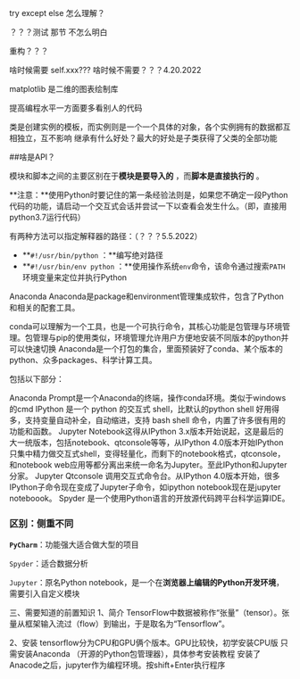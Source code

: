 
try except else 怎么理解？

？？？测试 那节 不怎么明白

重构？？？

啥时候需要 self.xxx??? 啥时候不需要？？？4.20.2022 

matplotlib 是二维的图表绘制库

提高编程水平一方面要多看别人的代码

类是创建实例的模板，而实例则是一个一个具体的对象，各个实例拥有的数据都互相独立，互不影响
继承有什么好处？最大的好处是子类获得了父类的全部功能

##啥是API？



模块和脚本之间的主要区别在于**模块是要导入的** ，而**脚本是直接执行的** 。

**注意：**使用Python时要记住的第一条经验法则是，如果您不确定一段Python代码的功能，请启动一个交互式会话并尝试一下以查看会发生什么。（即，直接用python3.7运行代码）

有两种方法可以指定解释器的路径：（？？？5.5.2022）

- **`#!/usr/bin/python` ：**编写绝对路径
- **`#!/usr/bin/env python` ：**使用操作系统`env`命令，该命令通过搜索`PATH`环境变量来定位并执行Python

Anaconda
Anaconda是package和environment管理集成软件，包含了Python和相关的配套工具。

conda可以理解为一个工具，也是一个可执行命令，其核心功能是包管理与环境管理。包管理与pip的使用类似，环境管理允许用户方便地安装不同版本的python并可以快速切换
Anaconda是一个打包的集合，里面预装好了conda、某个版本的python、众多packages、科学计算工具。

包括以下部分：

Anaconda Prompt是一个Anaconda的终端，操作conda环境。类似于windows的cmd
IPython 是一个 python 的交互式 shell，比默认的python shell 好用得多，支持变量自动补全，自动缩进，支持 bash shell 命令，内置了许多很有用的功能和函数。
Jupyter Notebook这得从IPython 3.x版本开始说起，这是最后的大一统版本，包括notebook、qtconsole等等，从IPython 4.0版本开始IPython只集中精力做交互式shell，变得轻量化，而剩下的notebook格式，qtconsole，和notebook web应用等都分离出来统一命名为Jupyter。至此IPython和Jupyter分家。
Jupyter Qtconsole 调用交互式命令台。从IPython 4.0版本开始，很多IPython子命令现在变成了Jupyter子命令，如ipython notebook现在是jupyter noteboook。
Spyder 是一个使用Python语言的开放源代码跨平台科学运算IDE。



### 区别：侧重不同

**`PyCharm`**：功能强大适合做大型的项目

`Spyder`：适合数据分析

`Jupyter`：原名Python notebook，是一个在**浏览器上编辑的Python开发环境**，需要引入自定义模块



三、需要知道的前置知识
1、简介
TensorFlow中数据被称作“张量”（tensor）。张量从框架输入流过（flow）到输出，于是取名为“Tensorflow”。

2、安装
tensorflow分为CPU和GPU俩个版本。GPU比较快，初学安装CPU版
只需安装Anaconda （开源的Python包管理器），具体参考安装教程
安装了Anacode之后，jupyter作为编程环境。按shift+Enter执行程序
